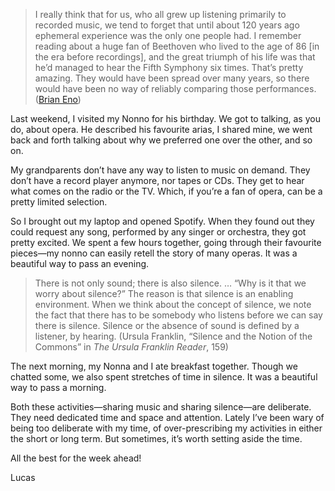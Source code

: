 > I really think that for us, who all grew up listening primarily to recorded music, we tend to forget that until about 120 years ago ephemeral experience was the only one people had. I remember reading about a huge fan of Beethoven who lived to the age of 86 [in the era before recordings], and the great triumph of his life was that he’d managed to hear the Fifth Symphony six times. That’s pretty amazing. They would have been spread over many years, so there would have been no way of reliably comparing those performances. ([Brian Eno](https://pitchfork.com/features/interview/10023-a-conversation-with-brian-eno-about-ambient-music/))

Last weekend, I visited my Nonno for his birthday. We got to talking, as you do, about opera. He described his favourite arias, I shared mine, we went back and forth talking about why we preferred one over the other, and so on.

My grandparents don’t have any way to listen to music on demand. They don’t have a record player anymore, nor tapes or CDs. They get to hear what comes on the radio or the TV. Which, if you’re a fan of opera, can be a pretty limited selection.

So I brought out my laptop and opened Spotify. When they found out they could request any song, performed by any singer or orchestra, they got pretty excited. We spent a few hours together, going through their favourite pieces—my nonno can easily retell the story of many operas. It was a beautiful way to pass an evening.

> There is not only sound; there is also silence. … “Why is it that we worry about silence?” The reason is that silence is an enabling environment. When we think about the concept of silence, we note the fact that there has to be somebody who listens before we can say there is silence. Silence or the absence of sound is defined by a listener, by hearing. (Ursula Franklin, “Silence and the Notion of the Commons” in _The Ursula Franklin Reader_, 159)

The next morning, my Nonna and I ate breakfast together. Though we chatted some, we also spent stretches of time in silence. It was a beautiful way to pass a morning.

Both these activities—sharing music and sharing silence—are deliberate. They need dedicated time and space and attention. Lately I’ve been wary of being too deliberate with my time, of over-prescribing my activities in either the short or long term. But sometimes, it’s worth setting aside the time.

All the best for the week ahead!

Lucas